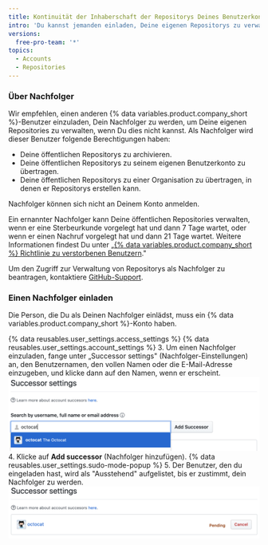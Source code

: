 ```yaml
---
title: Kontinuität der Inhaberschaft der Repositorys Deines Benutzerkontos sicherstellen
intro: 'Du kannst jemanden einladen, Deine eigenen Repositorys zu verwalten, wenn Du nicht dazu in der Lage bist.'
versions:
  free-pro-team: '*'
topics:
  - Accounts
  - Repositories
---
```


### Über Nachfolger

Wir empfehlen, einen anderen {% data variables.product.company_short %}-Benutzer einzuladen, Dein Nachfolger zu werden, um Deine eigenen Repositories zu verwalten, wenn Du dies nicht kannst. Als Nachfolger wird dieser Benutzer folgende Berechtigungen haben:

- Deine öffentlichen Repositorys zu archivieren.
- Deine öffentlichen Repositorys zu seinem eigenen Benutzerkonto zu übertragen.
- Deine öffentlichen Repositorys zu einer Organisation zu übertragen, in denen er Repositorys erstellen kann.

Nachfolger können sich nicht an Deinem Konto anmelden.

Ein ernannter Nachfolger kann Deine öffentlichen Repositories verwalten, wenn er eine Sterbeurkunde vorgelegt hat und dann 7 Tage wartet, oder wenn er einen Nachruf vorgelegt hat und dann 21 Tage wartet. Weitere Informationen findest Du unter „[{% data variables.product.company_short %} Richtlinie zu verstorbenen Benutzern](/github/site-policy/github-deceased-user-policy)."

Um den Zugriff zur Verwaltung von Repositorys als Nachfolger zu beantragen, kontaktiere [GitHub-Support](https://support.github.com/contact).

### Einen Nachfolger einladen
Die Person, die Du als Deinen Nachfolger einlädst, muss ein {% data variables.product.company_short %}-Konto haben.

{% data reusables.user_settings.access_settings %}
{% data reusables.user_settings.account_settings %}
3. Um einen Nachfolger einzuladen, fange unter „Successor settings" (Nachfolger-Einstellungen) an, den Benutzernamen, den vollen Namen oder die E-Mail-Adresse einzugeben, und klicke dann auf den Namen, wenn er erscheint. ![Suchfeld „Successor invitation" (Nachfolger-Einladung)](/assets/images/help/settings/settings-invite-successor-search-field.png)
4. Klicke auf **Add successor** (Nachfolger hinzufügen).
{% data reusables.user_settings.sudo-mode-popup %}
5. Der Benutzer, den du eingeladen hast, wird als "Ausstehend" aufgelistet, bis er zustimmt, dein Nachfolger zu werden. ![Ausstehende Nachfolger-Einladung](/assets/images/help/settings/settings-pending-successor.png)
